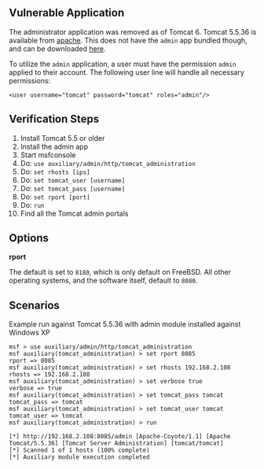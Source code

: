 ## Vulnerable Application

  The administrator application was removed as of Tomcat 6.  Tomcat 5.5.36 is available from [apache](https://archive.apache.org/dist/tomcat/tomcat-5/v5.5.36/).  This does not have the `admin` app bundled though, and can be downloaded [here](https://archive.apache.org/dist/tomcat/tomcat-5/v5.5.36/bin/apache-tomcat-5.5.36-admin.zip).
  
  To utilize the `admin` application, a user must have the permission `admin` applied to their account.  The following user line will handle all necessary permissions:

  ```
  <user username="tomcat" password="tomcat" roles="admin"/>
  ```

## Verification Steps

  1. Install Tomcat 5.5 or older
  2. Install the admin app
  3. Start msfconsole
  4. Do: ```use auxiliary/admin/http/tomcat_administration```
  5. Do: ```set rhosts [ips]```
  6. Do: ```set tomcat_user [username]```
  7. Do: ```set tomcat_pass [username]```
  8. Do: ```set rport [port]```
  9. Do: ```run```
  10. Find all the Tomcat admin portals

## Options

  **rport**

  The default is set to `8180`, which is only default on FreeBSD.  All other operating systems, and the software itself, default to `8080`.

## Scenarios

  Example run against Tomcat 5.5.36 with admin module installed against Windows XP

  ```
  msf > use auxiliary/admin/http/tomcat_administration 
  msf auxiliary(tomcat_administration) > set rport 8085
  rport => 8085
  msf auxiliary(tomcat_administration) > set rhosts 192.168.2.108
  rhosts => 192.168.2.108
  msf auxiliary(tomcat_administration) > set verbose true
  verbose => true
  msf auxiliary(tomcat_administration) > set tomcat_pass tomcat
  tomcat_pass => tomcat
  msf auxiliary(tomcat_administration) > set tomcat_user tomcat
  tomcat_user => tomcat
  msf auxiliary(tomcat_administration) > run
  
  [*] http://192.168.2.108:8085/admin [Apache-Coyote/1.1] [Apache Tomcat/5.5.36] [Tomcat Server Administration] [tomcat/tomcat]
  [*] Scanned 1 of 1 hosts (100% complete)
  [*] Auxiliary module execution completed
  ```
